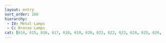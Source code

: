 ```yaml
---
layout: entry
sort_order: 166
hierarchy:
 - IV: Metal Lamps
 - C: Bronze Lamps
cat: [614, 615, 616, 617, 618, 619, 620, 621, 622, 623, 624, 625, 626, 627, 628, 629, 630]
---
```

